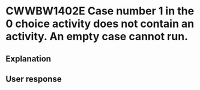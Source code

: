 # CWWBW1402E Case number 1 in the 0 choice activity does not contain an activity. An empty case cannot run.

## Explanation

## User response